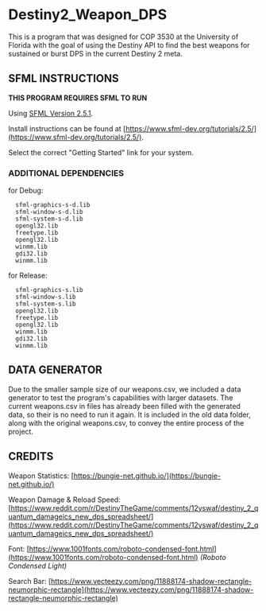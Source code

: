 # Destiny2_Weapon_DPS
This is a program that was designed for COP 3530 at the University of Florida with the goal of using the Destiny API to find the best weapons for sustained or burst DPS in the current Destiny 2 meta.

## SFML INSTRUCTIONS
**THIS PROGRAM REQUIRES SFML TO RUN**

Using [SFML Version 2.5.1](https://www.sfml-dev.org/download/sfml/2.5.1/).

Install instructions can be found at [https://www.sfml-dev.org/tutorials/2.5/](https://www.sfml-dev.org/tutorials/2.5/).
  
Select the correct "Getting Started" link for your system.

### ADDITIONAL DEPENDENCIES
for Debug:
    
      sfml-graphics-s-d.lib	
      sfml-window-s-d.lib
      sfml-system-s-d.lib
      opengl32.lib
      freetype.lib
      opengl32.lib
      winmm.lib
      gdi32.lib
      winmm.lib
      
for Release:

      sfml-graphics-s.lib	
      sfml-window-s.lib
      sfml-system-s.lib
      opengl32.lib
      freetype.lib
      opengl32.lib
      winmm.lib
      gdi32.lib
      winmm.lib

## DATA GENERATOR
Due to the smaller sample size of our weapons.csv, we included a data generator to test the program's capabilities with larger datasets. The current weapons.csv in files has already been filled with the generated data, so their is no need to run it again. It is included in the old data folder, along with the original weapons.csv, to convey the entire process of the project.

## CREDITS
Weapon Statistics: [https://bungie-net.github.io/](https://bungie-net.github.io/)

Weapon Damage & Reload Speed: [https://www.reddit.com/r/DestinyTheGame/comments/12yswaf/destiny_2_quantum_damageics_new_dps_spreadsheet/](https://www.reddit.com/r/DestinyTheGame/comments/12yswaf/destiny_2_quantum_damageics_new_dps_spreadsheet/)

Font: [https://www.1001fonts.com/roboto-condensed-font.html](https://www.1001fonts.com/roboto-condensed-font.html) *(Roboto Condensed Light)*

Search Bar: [https://www.vecteezy.com/png/11888174-shadow-rectangle-neumorphic-rectangle](https://www.vecteezy.com/png/11888174-shadow-rectangle-neumorphic-rectangle)
